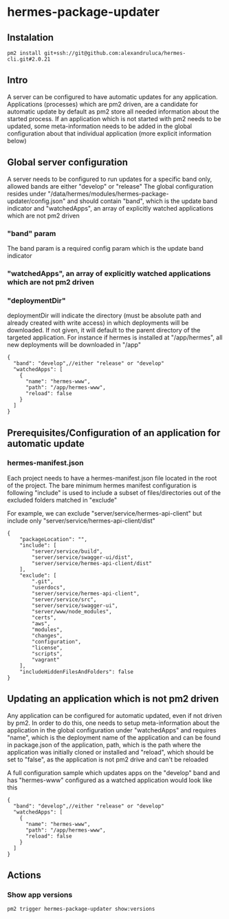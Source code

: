 # hermes-package-updater

## Instalation

```
pm2 install git+ssh://git@github.com:alexandruluca/hermes-cli.git#2.0.21
```

## Intro

A server can be configured to have automatic updates for any application. Applications (processes) which are pm2 driven, are a candidate for automatic update by default
as pm2 store all needed information about the started process. If an application which is not started with pm2 needs to be updated, some meta-information needs to be added
in the global configuration about that individual application (more explicit information below)

## Global server configuration

A server needs to be configured to run updates for a specific band only, allowed bands are either "develop" or "release"
The global configuration resides under "/data/hermes/modules/hermes-package-updater/config.json" and should contain "band", which is the update band indicator and
"watchedApps", an array of explicitly watched applications which are not pm2 driven

### "band" param
The band param is a required config param which is the update band indicator

### "watchedApps", an array of explicitly watched applications which are not pm2 driven

### "deploymentDir"
deploymentDir will indicate the directory (must be absolute path and already created with write access) in which deployments will be downloaded. If not given,
it will default to the parent directory of the targeted application. For instance if hermes is installed at "/app/hermes", all new deployments will be downloaded
in "/app"

```
{
  "band": "develop",//either "release" or "develop"
  "watchedApps": [
    {
      "name": "hermes-www",
      "path": "/app/hermes-www",
      "reload": false
    }
  ]
}

```

## Prerequisites/Configuration of an application for automatic update

### hermes-manifest.json

Each project needs to have a hermes-manifest.json file located in the root of the project. The bare minimum hermes manifest configuration is following
"include" is used to include a subset of files/directories out of the excluded folders matched in "exclude"

For example, we can exclude "server/service/hermes-api-client" but include only "server/service/hermes-api-client/dist"

```
{
	"packageLocation": "",
	"include": [
		"server/service/build",
		"server/service/swagger-ui/dist",
		"server/service/hermes-api-client/dist"
	],
	"exclude": [
		".git",
		"userdocs",
		"server/service/hermes-api-client",
		"server/service/src",
		"server/service/swagger-ui",
		"server/www/node_modules",
		"certs",
		"aws",
		"modules",
		"changes",
		"configuration",
		"license",
		"scripts",
		"vagrant"
	],
	"includeHiddenFilesAndFolders": false
}
```


## Updating an application which is not pm2 driven

Any application can be configured for automatic updated, even if not driven by pm2. In order to do this, one needs to setup meta-information about the application in the
global configuration under "watchedApps" and requires "name", which is the deployment name of the application and can be found in package.json of the application, path, which
is the path where the application was initially cloned or installed and "reload", which should be set to "false", as the application is not pm2 drive and can't be reloaded

A full configuration sample which updates apps on the "develop" band and has "hermes-www" configured as a watched application would look like this

```
{
  "band": "develop",//either "release" or "develop"
  "watchedApps": [
    {
      "name": "hermes-www",
      "path": "/app/hermes-www",
      "reload": false
    }
  ]
}

```

## Actions

### Show app versions

```
pm2 trigger hermes-package-updater show:versions
```
